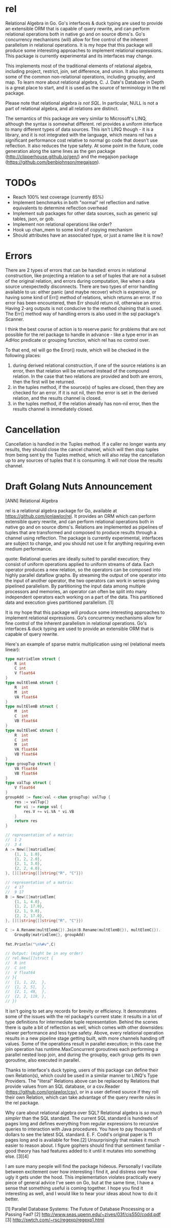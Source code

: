 rel
===

Relational Algebra in Go.  Go's interfaces & duck typing are used to provide an extensible ORM that is capable of query rewrite, and can perform relational operations both in native go and on source dbms's. Go's concurrency mechanisms (will) allow for fine control of the inherent parallelism in relational operations.  It is my hope that this package will produce some interesting approaches to implement relational expressions.  This package is currently experimental and its interfaces may change.

This implements most of the traditional elements of relational algebra, including project, restrict, join, set difference, and union.  It also implements some of the common non-relational operations, including groupby, and map.  To learn more about relational algebra, C. J. Date's Database in Depth is a great place to start, and it is used as the source of terminology in the rel package.

Please note that relational algebra *_is not SQL_*.  In particular, NULL is not a part of relational algebra, and all relations are distinct.

The semantics of this package are very similar to Microsoft's LINQ, although the syntax is somewhat different.  rel provides a uniform interface to many different types of data sources.  This isn't LINQ though - it is a library, and it is not integrated with the language, which means rel has a significant performance cost relative to normal go code that doesn't use reflection.  It also reduces the type safety.  At some point in the future, code generation along the same lines as the gen package (http://clipperhouse.github.io/gen/) and the megajson package (https://github.com/benbjohnson/megajson).


TODOs
=====
+ Reach 100% test coverage (currently 85%)
+ Implement benchmarks in both "normal" rel reflection and native equivalents to determine reflection overhead
+ Implement sub packages for other data sources, such as generic sql tables, json, or gob.
+ Implement non relational operations like order?
+ Hook up chan_mem to some kind of copying mechanism
+ Should attributes have an associated type, or just a name like it is now?

Errors
======
There are 2 types of errors that can be handled: errors in relational construction, like projecting a relation to a set of tuples that are not a subset of the original relation, and errors during computation, like when a data source unexpectedly disconnects.  There are two types of error handling available to us: either panic (and maybe recover) which is expensive, or having some kind of Err() method of relations, which returns an error.  If no error has been encountered, then Err should return nil, otherwise an error.  Having 2-arg outputs is not conducive to the method chaining that is used.  The Err() method way of handling errors is also used in the sql package's Scanner.

I think the best course of action is to reserve panic for problems that are not possible for the rel package to handle in advance - like a type error in an AdHoc predicate or grouping function, which rel has no control over.

To that end, rel will go the Error() route, which will be checked in the following places:

1) during derived relational construction, if one of the source relations is an error, then that relation will be returned instead of the compound relation.  In the case that two relations are provided and both are errors, then the first will be returned.
2) in the tuples method, if the source(s) of tuples are closed, then they are checked for an error.  If it is not nil, then the error is set in the derived relation, and the results channel is closed.
3) in the tuples method, if the relation already has non-nil error, then the results channel is immediately closed.

Cancellation
============
Cancellation is handled in the Tuples method.  If a caller no longer wants any results, they should close the cancel channel, which will then stop tuples from being sent by the Tuples method, which will also relay the cancellation up to any sources of tuples that it is consuming.  It will _not_ close the results channel.

Draft Golang Nuts Announcement
==============================
[ANN] Relational Algebra

rel is a relational algebra package for Go, available at https://github.com/jonlawlor/rel.  It provides an ORM which can perform extensible query rewrite, and can perform relational operations both in native go and on source dbms's.  Relations are implemented as pipelines of tuples that are transformed and composed to produce results through a channel using reflection.  The package is currently experimental, interfaces are subject to change, and you should not use it for anything requiring even medium performance.

quote:
Relational queries are ideally suited to parallel execution; they consist of uniform operations applied to uniform streams of data. Each operator produces a new relation, so the operators can be composed into highly parallel dataflow graphs. By streaming the output of one operator into the input of another operator, the two operators can work in series giving pipelined parallelism. By partitioning the input data among multiple processors and memories, an operator can often be split into many independent operators each working on a part of the data. This partitioned data and execution gives partitioned parallelism. [1]

It is my hope that this package will produce some interesting approaches to implement relational expressions.  Go's concurrency mechanisms allow for fine control of the inherent parallelism in relational operations.  Go's interfaces & duck typing are used to provide an extensible ORM that is capable of query rewrite. 

Here's an example of sparse matrix multiplication using rel (relational meets linear):

```go
type matrixElem struct {
	R int
	C int
	V float64
}
type multElemA struct {
	R  int
	M  int
	VA float64
}
type multElemB struct {
	M  int
	C  int
	VB float64
}
type multElemC struct {
	R  int
	C  int
	M  int
	VA float64
	VB float64
}
type groupTup struct {
	VA float64
	VB float64
}
type valTup struct {
	V float64
}
groupAdd := func(val <-chan groupTup) valTup {
	res := valTup{}
	for vi := range val {
		res.V += vi.VA * vi.VB
	}
	return res
}

// representation of a matrix:
//  1 2
//  3 4
A := New([]matrixElem{
	{1, 1, 1.0},
	{1, 2, 2.0},
	{2, 1, 3.0},
	{2, 2, 4.0},
}, [][]string{[]string{"R", "C"}})

// representation of a matrix:
//  4 17
//  9 17
B := New([]matrixElem{
	{1, 1, 4.0},
	{1, 2, 17.0},
	{2, 1, 9.0},
	{2, 2, 17.0},
}, [][]string{[]string{"R", "C"}})

C := A.Rename(multElemA{}).Join(B.Rename(multElemB{}), multElemC{}).
	GroupBy(matrixElem{}, groupAdd)
	
fmt.Println("\n%#v",C)

// Output: (might be in any order)
// rel.New([]struct {
//  R int     
//  C int     
//  V float64 
// }{
//  {1, 1, 22,  },
//  {1, 2, 51,  },
//  {2, 1, 48,  },
//  {2, 2, 119, },
// })
```

It isn't going to set any records for brevity or efficiency.  It demonstrates some of the issues with the rel package's current state: it results in a lot of type definitions for intermediate tuple representation.  Behind the scenes there is quite a bit of reflection as well, which comes with other downsides: slower performance and less type safety.  Above, every relational operation results in a new pipeline stage getting built, with more channels handing off values.  Some of the operations result in parallel execution; in this case the join operation has runtime.MaxConcurrent goroutines each performing a parallel nested loop join, and during the groupby, each group gets its own goroutine, also executed in parallel.

Thanks to interface's duck typing, users of this package can define their own Relation(s), which could be used in a similar manner to LINQ's Type Providers.  The "literal" Relations above can be replaced by Relations that provide values from an SQL database, or a csv.Reader (https://github.com/jonlawlor/csv), or in a user defined source if they roll their own Relation, which can take advantage of the query rewrite rules in the rel package.

Why care about relational algebra over SQL?  Relational algebra is _so much simpler_ than the SQL standard.  The current SQL standard is hundreds of pages long and defines everything from regular expressions to recursive queries to interaction with Java procedures.  You have to pay thousands of dollars to see the latest SQL standard.  E. F. Codd's original paper is 11 pages long and is available for free.[2]  Unsurprisingly that makes it much easier to reason about.  I figure gophers should find that sentiment familiar - good theory has had features added to it until it mutates into something else. [3][4]

I am sure many people will find the package hideous.  Personally I vacillate between excitement over how interesting I find it, and distress over how ugly it gets under the hood.  This implementation violates practically every piece of general advice I've seen on Go, but at the same time, I have a sense that something useful is coming together.  I hope you find it interesting as well, and I would like to hear your ideas about how to do it better.

[1] Parallel Database Systems: The Future of Database Processing or a Passing Fad?
[2] http://www.seas.upenn.edu/~zives/03f/cis550/codd.pdf
[3] http://swtch.com/~rsc/regexp/regexp1.html